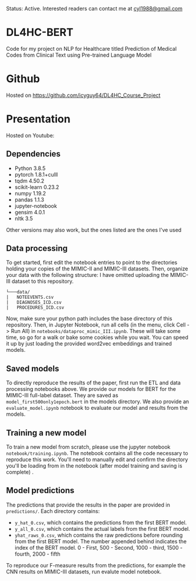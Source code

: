 Status: Active. Interested readers can contact me at cyl1988@gmail.com


# DL4HC-BERT

Code for my project on NLP for Healthcare titled Prediction of Medical Codes from Clinical Text using Pre-trained Language Model

# Github

Hosted on https://github.com/icyguy64/DL4HC_Course_Project

# Presentation

Hosted on Youtube: 

## Dependencies
* Python 3.8.5 
* pytorch 1.8.1+culll
* tqdm 4.50.2
* scikit-learn 0.23.2
* numpy 1.19.2
* pandas 1.1.3
* jupyter-notebook 
* gensim 4.0.1
* nltk 3.5

Other versions may also work, but the ones listed are the ones I've used


## Data processing

To get started, first edit the notebook entries to point to the directories holding your copies of the MIMIC-II and MIMIC-III datasets. Then, organize your data with the following structure: I have omitted uploading the MIMIC-III dataset to this repository.
```
└───data/
|   NOTEEVENTS.csv
|   DIAGNOSES_ICD.csv
|   PROCEDURES_ICD.csv
```
Now, make sure your python path includes the base directory of this repository. Then, in Jupyter Notebook, run all cells (in the menu, click Cell -> Run All) in  `notebooks/dataproc_mimic_III.ipynb`. These will take some time, so go for a walk or bake some cookies while you wait. You can speed it up by just loading the provided word2vec embeddings and trained models. 

## Saved models

To directly reproduce the results of the paper, first run the ETL and data processing notebooks above. We provide our models for BERT for the MIMIC-III full-label dataset. They are saved as `model_first500only1epoch.bert` in the models directory. We also provide an `evaluate_model.ipynb` notebook to evaluate our model and results from the models.

## Training a new model

To train a new model from scratch, please use the jupyter notebook `notebook/training.ipynb`. The notebook contains all the code necessary to reproduce this work. You'll need to manually edit and confirm the directory you'll be loading from in the notebook (after model training and saving is complete) .

## Model predictions

The predictions that provide the results in the paper are provided in `predictions/`. Each directory contains: 

* `y_hat_0.csv`, which contains the predictions from the first BERT model. 
* `y_all_0.csv`, which contains the actual labels from the first BERT model. 
* `yhat_raws_0.csv`, which contains the raw predictions before rounding from the first BERT model. The number appended behind indicates the index of the BERT model. 0 - First, 500 - Second, 1000 - third, 1500 - fourth, 2000 - fifth

To reproduce our F-measure results from the predictions, for example the CNN results on MIMIC-III datasets, run evalute model notebook. 
